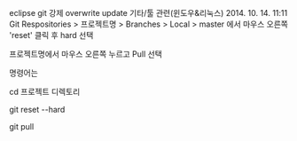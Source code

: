 eclipse git 강제 overwrite update
기타/툴 관련(윈도우&리눅스) 2014. 10. 14. 11:11
Git Respositories > 프로젝트명 > Branches > Local > master 에서 마우스 오른쪽 'reset' 클릭 후 hard 선택

프로젝트명에서 마우스 오른쪽 누르고 Pull 선택



명령어는

cd 프로젝트 디렉토리

git reset --hard

git pull

 